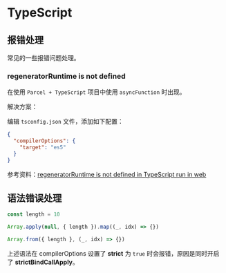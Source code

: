 # TypeScript

## 报错处理

常见的一些报错问题处理。

### regeneratorRuntime is not defined

在使用 `Parcel + TypeScript` 项目中使用 `asyncFunction` 时出现。

解决方案：

编辑 `tsconfig.json` 文件，添加如下配置：

```json
{
  "compilerOptions": {
    "target": "es5"
  }
}
```

参考资料：[regeneratorRuntime is not defined in TypeScript run in web](https://stackoverflow.com/questions/51262244/regeneratorruntime-is-not-defined-in-typescript-run-in-web)

## 语法错误处理

```ts
const length = 10

Array.apply(null, { length }).map((_, idx) => {})

Array.from({ length }, (_, idx) => {})
```

上述语法在 compilerOptions 设置了 **strict** 为 `true` 时会报错，原因是同时开启了 **strictBindCallApply**。
